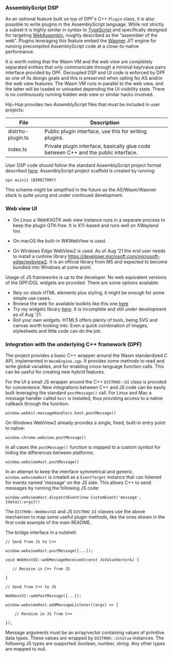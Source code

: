 ### AssemblyScript DSP

As an optional feature built on top of DPF's C++ `Plugin` class, it is also
possible to write plugins in the AssemblyScript language. While not strictly a
subset it is highly similar in syntax to [TypeScript](https://www.typescriptlang.org)
and specifically designed for targeting [WebAssembly](https://webassembly.org),
roughly described as the "assembler of the web". Plugins leveraging this feature
embed the [Wasmer](https://github.com/wasmerio/wasmer) JIT engine for running
precompiled AssemblyScript code at a close-to-native performance.

It is worth noting that the Wasm VM and the web view are completely separated
entities that only communicate through a minimal key/value pairs interface
provided by DPF. Decoupled DSP and UI code is enforced by DPF as one of its
design goals and this is preserved when opting for AS and/or the web view
features. The Wasm VM runs in parallel to the web view, and the latter will be
loaded or unloaded depending the UI visibility state. There is no continuously
running hidden web view or similar hacks involved.

Hip-Hop provides two AssemblyScript files that must be included in user projects:

File              |Description
------------------|-------------------------------------------------------------
distrho-plugin.ts | Public plugin interface, use this for writing plugins.
index.ts          | Private plugin interface, basically glue code between C++ and the public interface.

User DSP code should follow the standard AssemblyScript project format described
[here](https://www.assemblyscript.org/quick-start.html). AssemblyScript project
scaffold is created by running:

`npx asinit [DIRECTORY]`

This scheme might be simplified in the future as the AS/Wasm/Wasmer stack is
quite young and under continued development.

### Web view UI

- On Linux a WebKitGTK web view instance runs in a separate process to keep the
plugin GTK-free. It is X11-based and runs well on XWayland too.

- On macOS the built-in WKWebView is used.

- On Windows Edge WebView2 is used. As of Aug '21 the end user needs to install
a runtime library https://developer.microsoft.com/microsoft-edge/webview2. It is
an official library from MS and expected to become bundled into Windows at some
point.

Usage of JS frameworks is up to the developer. No web equivalent versions of the
DPF/DGL widgets are provided. There are some options available:

- Rely on stock HTML elements plus styling, it might be enough for some simple
use cases.
- Browse the web for available toolkits like this one [here](https://github.com/DeutscheSoft/toolkit)
- Try my widgets library [here](https://github.com/lucianoiam/guinda). It
is incomplete and still under development as of Aug '21.
- Roll your own widgets. HTML5 offers plenty of tools, being SVG and canvas
worth looking into. Even a quick combination of images, stylesheets and little
code can do the job.

### Integration with the underlying C++ framework (DPF)

The project provides a basic C++ wrapper around the Wasm standardized C API,
implemented in `WasmEngine.cpp`. It provides some methods to read and write
global variables, and for enabling cross-language function calls. This can be
useful for creating new hybrid features.

For the UI a small JS wrapper around the C++ `DISTRHO::UI` class is provided
for convenience. New integrations between C++ and JS code can be easily built
leveraging the standard `postMessage()` call. For Linux and Mac a message
handler called `host` is installed, thus providing access to a native callback
through the function:

`window.webkit.messageHandlers.host.postMessage()`

On Windows WebView2 already provides a single, fixed, built-in entry point to
native:

`window.chrome.webview.postMessage()`

In all cases the `postMessage()` function is mapped to a custom symbol for
hiding the differences between platforms:

`window.webviewHost.postMessage()`

In an attempt to keep the interface symmetrical and generic, `window.webviewHost`
is created as a `EventTarget` instance that can listened for events named
'message' on the JS side. This allows C++ to send messages by running the
following JS code:

`window.webviewHost.dispatchEvent(new CustomEvent('message',{detail:args}))`

The `DISTRHO::WebHostUI` and JS `DISTRHO_UI` classes use the above mechanism
to map some useful plugin methods, like the ones shown in the first code example
of the main README.

The bridge interface in a nutshell:

```
// Send from JS to C++

window.webviewHost.postMessage([...]);

void WebHostUI::webMessageReceived(const JsValueVector&) {

   // Receive in C++ from JS

}

// Send from C++ to JS

WebHostUI::webPostMessage({...});

window.webviewHost.addMessageListener((args) => {
    
    // Receive in JS from C++

});
```

Message arguments must be an array/vector containing values of primitive data
types. These values are wrapped by `DISTRHO::JsValue` instances. The following
JS types are supported: boolean, number, string. Any other types are mapped to
null.
